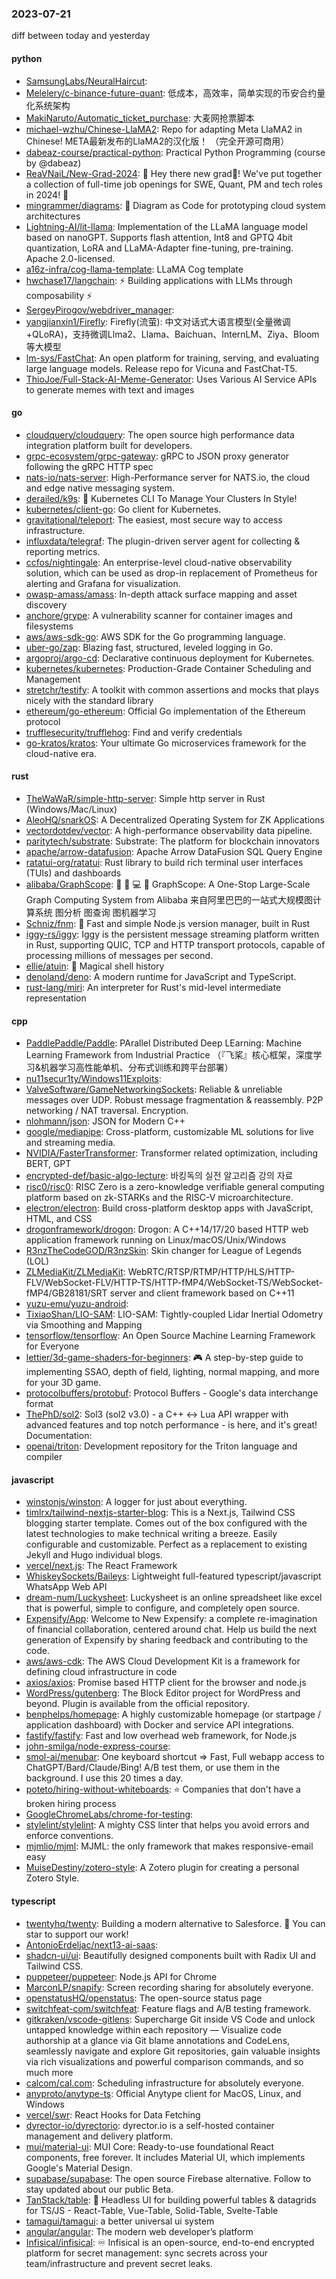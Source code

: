 ### 2023-07-21
diff between today and yesterday

#### python
* [SamsungLabs/NeuralHaircut](https://github.com/SamsungLabs/NeuralHaircut): 
* [Melelery/c-binance-future-quant](https://github.com/Melelery/c-binance-future-quant): 低成本，高效率，简单实现的币安合约量化系统架构
* [MakiNaruto/Automatic_ticket_purchase](https://github.com/MakiNaruto/Automatic_ticket_purchase): 大麦网抢票脚本
* [michael-wzhu/Chinese-LlaMA2](https://github.com/michael-wzhu/Chinese-LlaMA2): Repo for adapting Meta LlaMA2 in Chinese! META最新发布的LlaMA2的汉化版！ （完全开源可商用）
* [dabeaz-course/practical-python](https://github.com/dabeaz-course/practical-python): Practical Python Programming (course by @dabeaz)
* [ReaVNaiL/New-Grad-2024](https://github.com/ReaVNaiL/New-Grad-2024): 👋 Hey there new grad🎉! We've put together a collection of full-time job openings for SWE, Quant, PM and tech roles in 2024! 🚀
* [mingrammer/diagrams](https://github.com/mingrammer/diagrams): 🎨 Diagram as Code for prototyping cloud system architectures
* [Lightning-AI/lit-llama](https://github.com/Lightning-AI/lit-llama): Implementation of the LLaMA language model based on nanoGPT. Supports flash attention, Int8 and GPTQ 4bit quantization, LoRA and LLaMA-Adapter fine-tuning, pre-training. Apache 2.0-licensed.
* [a16z-infra/cog-llama-template](https://github.com/a16z-infra/cog-llama-template): LLaMA Cog template
* [hwchase17/langchain](https://github.com/hwchase17/langchain): ⚡ Building applications with LLMs through composability ⚡
* [SergeyPirogov/webdriver_manager](https://github.com/SergeyPirogov/webdriver_manager): 
* [yangjianxin1/Firefly](https://github.com/yangjianxin1/Firefly): Firefly(流萤): 中文对话式大语言模型(全量微调+QLoRA)，支持微调Llma2、Llama、Baichuan、InternLM、Ziya、Bloom等大模型
* [lm-sys/FastChat](https://github.com/lm-sys/FastChat): An open platform for training, serving, and evaluating large language models. Release repo for Vicuna and FastChat-T5.
* [ThioJoe/Full-Stack-AI-Meme-Generator](https://github.com/ThioJoe/Full-Stack-AI-Meme-Generator): Uses Various AI Service APIs to generate memes with text and images

#### go
* [cloudquery/cloudquery](https://github.com/cloudquery/cloudquery): The open source high performance data integration platform built for developers.
* [grpc-ecosystem/grpc-gateway](https://github.com/grpc-ecosystem/grpc-gateway): gRPC to JSON proxy generator following the gRPC HTTP spec
* [nats-io/nats-server](https://github.com/nats-io/nats-server): High-Performance server for NATS.io, the cloud and edge native messaging system.
* [derailed/k9s](https://github.com/derailed/k9s): 🐶 Kubernetes CLI To Manage Your Clusters In Style!
* [kubernetes/client-go](https://github.com/kubernetes/client-go): Go client for Kubernetes.
* [gravitational/teleport](https://github.com/gravitational/teleport): The easiest, most secure way to access infrastructure.
* [influxdata/telegraf](https://github.com/influxdata/telegraf): The plugin-driven server agent for collecting & reporting metrics.
* [ccfos/nightingale](https://github.com/ccfos/nightingale): An enterprise-level cloud-native observability solution, which can be used as drop-in replacement of Prometheus for alerting and Grafana for visualization.
* [owasp-amass/amass](https://github.com/owasp-amass/amass): In-depth attack surface mapping and asset discovery
* [anchore/grype](https://github.com/anchore/grype): A vulnerability scanner for container images and filesystems
* [aws/aws-sdk-go](https://github.com/aws/aws-sdk-go): AWS SDK for the Go programming language.
* [uber-go/zap](https://github.com/uber-go/zap): Blazing fast, structured, leveled logging in Go.
* [argoproj/argo-cd](https://github.com/argoproj/argo-cd): Declarative continuous deployment for Kubernetes.
* [kubernetes/kubernetes](https://github.com/kubernetes/kubernetes): Production-Grade Container Scheduling and Management
* [stretchr/testify](https://github.com/stretchr/testify): A toolkit with common assertions and mocks that plays nicely with the standard library
* [ethereum/go-ethereum](https://github.com/ethereum/go-ethereum): Official Go implementation of the Ethereum protocol
* [trufflesecurity/trufflehog](https://github.com/trufflesecurity/trufflehog): Find and verify credentials
* [go-kratos/kratos](https://github.com/go-kratos/kratos): Your ultimate Go microservices framework for the cloud-native era.

#### rust
* [TheWaWaR/simple-http-server](https://github.com/TheWaWaR/simple-http-server): Simple http server in Rust (Windows/Mac/Linux)
* [AleoHQ/snarkOS](https://github.com/AleoHQ/snarkOS): A Decentralized Operating System for ZK Applications
* [vectordotdev/vector](https://github.com/vectordotdev/vector): A high-performance observability data pipeline.
* [paritytech/substrate](https://github.com/paritytech/substrate): Substrate: The platform for blockchain innovators
* [apache/arrow-datafusion](https://github.com/apache/arrow-datafusion): Apache Arrow DataFusion SQL Query Engine
* [ratatui-org/ratatui](https://github.com/ratatui-org/ratatui): Rust library to build rich terminal user interfaces (TUIs) and dashboards
* [alibaba/GraphScope](https://github.com/alibaba/GraphScope): 🔨 🍇 💻 🚀 GraphScope: A One-Stop Large-Scale Graph Computing System from Alibaba 来自阿里巴巴的一站式大规模图计算系统 图分析 图查询 图机器学习
* [Schniz/fnm](https://github.com/Schniz/fnm): 🚀 Fast and simple Node.js version manager, built in Rust
* [iggy-rs/iggy](https://github.com/iggy-rs/iggy): Iggy is the persistent message streaming platform written in Rust, supporting QUIC, TCP and HTTP transport protocols, capable of processing millions of messages per second.
* [ellie/atuin](https://github.com/ellie/atuin): 🐢 Magical shell history
* [denoland/deno](https://github.com/denoland/deno): A modern runtime for JavaScript and TypeScript.
* [rust-lang/miri](https://github.com/rust-lang/miri): An interpreter for Rust's mid-level intermediate representation

#### cpp
* [PaddlePaddle/Paddle](https://github.com/PaddlePaddle/Paddle): PArallel Distributed Deep LEarning: Machine Learning Framework from Industrial Practice （『飞桨』核心框架，深度学习&机器学习高性能单机、分布式训练和跨平台部署）
* [nu11secur1ty/Windows11Exploits](https://github.com/nu11secur1ty/Windows11Exploits): 
* [ValveSoftware/GameNetworkingSockets](https://github.com/ValveSoftware/GameNetworkingSockets): Reliable & unreliable messages over UDP. Robust message fragmentation & reassembly. P2P networking / NAT traversal. Encryption.
* [nlohmann/json](https://github.com/nlohmann/json): JSON for Modern C++
* [google/mediapipe](https://github.com/google/mediapipe): Cross-platform, customizable ML solutions for live and streaming media.
* [NVIDIA/FasterTransformer](https://github.com/NVIDIA/FasterTransformer): Transformer related optimization, including BERT, GPT
* [encrypted-def/basic-algo-lecture](https://github.com/encrypted-def/basic-algo-lecture): 바킹독의 실전 알고리즘 강의 자료
* [risc0/risc0](https://github.com/risc0/risc0): RISC Zero is a zero-knowledge verifiable general computing platform based on zk-STARKs and the RISC-V microarchitecture.
* [electron/electron](https://github.com/electron/electron): Build cross-platform desktop apps with JavaScript, HTML, and CSS
* [drogonframework/drogon](https://github.com/drogonframework/drogon): Drogon: A C++14/17/20 based HTTP web application framework running on Linux/macOS/Unix/Windows
* [R3nzTheCodeGOD/R3nzSkin](https://github.com/R3nzTheCodeGOD/R3nzSkin): Skin changer for League of Legends (LOL)
* [ZLMediaKit/ZLMediaKit](https://github.com/ZLMediaKit/ZLMediaKit): WebRTC/RTSP/RTMP/HTTP/HLS/HTTP-FLV/WebSocket-FLV/HTTP-TS/HTTP-fMP4/WebSocket-TS/WebSocket-fMP4/GB28181/SRT server and client framework based on C++11
* [yuzu-emu/yuzu-android](https://github.com/yuzu-emu/yuzu-android): 
* [TixiaoShan/LIO-SAM](https://github.com/TixiaoShan/LIO-SAM): LIO-SAM: Tightly-coupled Lidar Inertial Odometry via Smoothing and Mapping
* [tensorflow/tensorflow](https://github.com/tensorflow/tensorflow): An Open Source Machine Learning Framework for Everyone
* [lettier/3d-game-shaders-for-beginners](https://github.com/lettier/3d-game-shaders-for-beginners): 🎮 A step-by-step guide to implementing SSAO, depth of field, lighting, normal mapping, and more for your 3D game.
* [protocolbuffers/protobuf](https://github.com/protocolbuffers/protobuf): Protocol Buffers - Google's data interchange format
* [ThePhD/sol2](https://github.com/ThePhD/sol2): Sol3 (sol2 v3.0) - a C++ <-> Lua API wrapper with advanced features and top notch performance - is here, and it's great! Documentation:
* [openai/triton](https://github.com/openai/triton): Development repository for the Triton language and compiler

#### javascript
* [winstonjs/winston](https://github.com/winstonjs/winston): A logger for just about everything.
* [timlrx/tailwind-nextjs-starter-blog](https://github.com/timlrx/tailwind-nextjs-starter-blog): This is a Next.js, Tailwind CSS blogging starter template. Comes out of the box configured with the latest technologies to make technical writing a breeze. Easily configurable and customizable. Perfect as a replacement to existing Jekyll and Hugo individual blogs.
* [vercel/next.js](https://github.com/vercel/next.js): The React Framework
* [WhiskeySockets/Baileys](https://github.com/WhiskeySockets/Baileys): Lightweight full-featured typescript/javascript WhatsApp Web API
* [dream-num/Luckysheet](https://github.com/dream-num/Luckysheet): Luckysheet is an online spreadsheet like excel that is powerful, simple to configure, and completely open source.
* [Expensify/App](https://github.com/Expensify/App): Welcome to New Expensify: a complete re-imagination of financial collaboration, centered around chat. Help us build the next generation of Expensify by sharing feedback and contributing to the code.
* [aws/aws-cdk](https://github.com/aws/aws-cdk): The AWS Cloud Development Kit is a framework for defining cloud infrastructure in code
* [axios/axios](https://github.com/axios/axios): Promise based HTTP client for the browser and node.js
* [WordPress/gutenberg](https://github.com/WordPress/gutenberg): The Block Editor project for WordPress and beyond. Plugin is available from the official repository.
* [benphelps/homepage](https://github.com/benphelps/homepage): A highly customizable homepage (or startpage / application dashboard) with Docker and service API integrations.
* [fastify/fastify](https://github.com/fastify/fastify): Fast and low overhead web framework, for Node.js
* [john-smilga/node-express-course](https://github.com/john-smilga/node-express-course): 
* [smol-ai/menubar](https://github.com/smol-ai/menubar): One keyboard shortcut => Fast, Full webapp access to ChatGPT/Bard/Claude/Bing! A/B test them, or use them in the background. I use this 20 times a day.
* [poteto/hiring-without-whiteboards](https://github.com/poteto/hiring-without-whiteboards): ⭐️ Companies that don't have a broken hiring process
* [GoogleChromeLabs/chrome-for-testing](https://github.com/GoogleChromeLabs/chrome-for-testing): 
* [stylelint/stylelint](https://github.com/stylelint/stylelint): A mighty CSS linter that helps you avoid errors and enforce conventions.
* [mjmlio/mjml](https://github.com/mjmlio/mjml): MJML: the only framework that makes responsive-email easy
* [MuiseDestiny/zotero-style](https://github.com/MuiseDestiny/zotero-style): A Zotero plugin for creating a personal Zotero Style.

#### typescript
* [twentyhq/twenty](https://github.com/twentyhq/twenty): Building a modern alternative to Salesforce. 🌟 You can star to support our work!
* [AntonioErdeljac/next13-ai-saas](https://github.com/AntonioErdeljac/next13-ai-saas): 
* [shadcn-ui/ui](https://github.com/shadcn-ui/ui): Beautifully designed components built with Radix UI and Tailwind CSS.
* [puppeteer/puppeteer](https://github.com/puppeteer/puppeteer): Node.js API for Chrome
* [MarconLP/snapify](https://github.com/MarconLP/snapify): Screen recording sharing for absolutely everyone.
* [openstatusHQ/openstatus](https://github.com/openstatusHQ/openstatus): The open-source status page
* [switchfeat-com/switchfeat](https://github.com/switchfeat-com/switchfeat): Feature flags and A/B testing framework.
* [gitkraken/vscode-gitlens](https://github.com/gitkraken/vscode-gitlens): Supercharge Git inside VS Code and unlock untapped knowledge within each repository — Visualize code authorship at a glance via Git blame annotations and CodeLens, seamlessly navigate and explore Git repositories, gain valuable insights via rich visualizations and powerful comparison commands, and so much more
* [calcom/cal.com](https://github.com/calcom/cal.com): Scheduling infrastructure for absolutely everyone.
* [anyproto/anytype-ts](https://github.com/anyproto/anytype-ts): Official Anytype client for MacOS, Linux, and Windows
* [vercel/swr](https://github.com/vercel/swr): React Hooks for Data Fetching
* [dyrector-io/dyrectorio](https://github.com/dyrector-io/dyrectorio): dyrector.io is a self-hosted container management and delivery platform.
* [mui/material-ui](https://github.com/mui/material-ui): MUI Core: Ready-to-use foundational React components, free forever. It includes Material UI, which implements Google's Material Design.
* [supabase/supabase](https://github.com/supabase/supabase): The open source Firebase alternative. Follow to stay updated about our public Beta.
* [TanStack/table](https://github.com/TanStack/table): 🤖 Headless UI for building powerful tables & datagrids for TS/JS - React-Table, Vue-Table, Solid-Table, Svelte-Table
* [tamagui/tamagui](https://github.com/tamagui/tamagui): a better universal ui system
* [angular/angular](https://github.com/angular/angular): The modern web developer’s platform
* [Infisical/infisical](https://github.com/Infisical/infisical): ♾ Infisical is an open-source, end-to-end encrypted platform for secret management: sync secrets across your team/infrastructure and prevent secret leaks.
